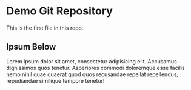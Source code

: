 # Demo Git Repository

This is the first file in this repo.

## Ipsum Below

Lorem ipsum dolor sit amet, consectetur adipisicing elit. Accusamus dignissimos quos tenetur. Asperiores commodi doloremque esse facilis nemo nihil quae quaerat quod quos recusandae repellat repellendus, repudiandae similique tempore tenetur!